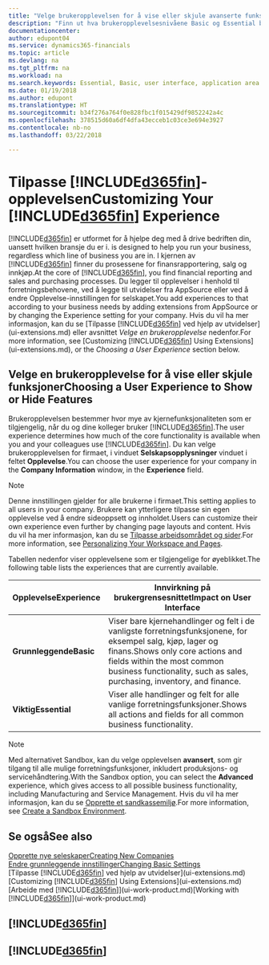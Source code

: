 ```yaml
---
title: "Velge brukeropplevelsen for å vise eller skjule avanserte funksjoner | Microsoft-dokumentasjon"
description: "Finn ut hva brukeropplevelsesnivåene Basic og Essential betyr for brukergrensesnittet, moduler og selskapet ditt i Dynamics 365 Business edition."
documentationcenter: 
author: edupont04
ms.service: dynamics365-financials
ms.topic: article
ms.devlang: na
ms.tgt_pltfrm: na
ms.workload: na
ms.search.keywords: Essential, Basic, user interface, application area
ms.date: 01/19/2018
ms.author: edupont
ms.translationtype: HT
ms.sourcegitcommit: b34f276a764f0e828fbc1f015429df9852242a4c
ms.openlocfilehash: 378515d60a6df4dfa43ecceb1c03ce3e694e3927
ms.contentlocale: nb-no
ms.lasthandoff: 03/22/2018

---
```

# <a name="customizing-your-included365finincludesd365finmdmd-experience"></a><span data-ttu-id="55a83-103">Tilpasse [!INCLUDE[d365fin](includes/d365fin_md.md)]-opplevelsen</span><span class="sxs-lookup"><span data-stu-id="55a83-103">Customizing Your [!INCLUDE[d365fin](includes/d365fin_md.md)] Experience</span></span>
[!INCLUDE[d365fin](includes/d365fin_md.md)]<span data-ttu-id="55a83-104"> er utformet for å hjelpe deg med å drive bedriften din, uansett hvilken bransje du er i.</span><span class="sxs-lookup"><span data-stu-id="55a83-104"> is designed to help you run your business, regardless which line of business you are in.</span></span> <span data-ttu-id="55a83-105">I kjernen av [!INCLUDE[d365fin](includes/d365fin_md.md)] finner du prosessene for finansrapportering, salg og innkjøp.</span><span class="sxs-lookup"><span data-stu-id="55a83-105">At the core of [!INCLUDE[d365fin](includes/d365fin_md.md)], you find financial reporting and sales and purchasing processes.</span></span> <span data-ttu-id="55a83-106">Du legger til opplevelser i henhold til forretningsbehovene, ved å legge til utvidelser fra AppSource eller ved å endre Opplevelse-innstillingen for selskapet.</span><span class="sxs-lookup"><span data-stu-id="55a83-106">You add experiences to that according to your business needs by adding extensions from AppSource or by changing the Experience setting for your company.</span></span> <span data-ttu-id="55a83-107">Hvis du vil ha mer informasjon, kan du se [Tilpasse [!INCLUDE[d365fin](includes/d365fin_md.md)] ved hjelp av utvidelser](ui-extensions.md) eller avsnittet *Velge en brukeropplevelse* nedenfor.</span><span class="sxs-lookup"><span data-stu-id="55a83-107">For more information, see [Customizing [!INCLUDE[d365fin](includes/d365fin_md.md)] Using Extensions](ui-extensions.md), or the *Choosing a User Experience* section below.</span></span>

## <a name="choosing-a-user-experience-to-show-or-hide-features"></a><span data-ttu-id="55a83-108">Velge en brukeropplevelse for å vise eller skjule funksjoner</span><span class="sxs-lookup"><span data-stu-id="55a83-108">Choosing a User Experience to Show or Hide Features</span></span>
<span data-ttu-id="55a83-109">Brukeropplevelsen bestemmer hvor mye av kjernefunksjonaliteten som er tilgjengelig, når du og dine kolleger bruker [!INCLUDE[d365fin](includes/d365fin_md.md)].</span><span class="sxs-lookup"><span data-stu-id="55a83-109">The user experience determines how much of the core functionality is available when you and your colleagues use [!INCLUDE[d365fin](includes/d365fin_md.md)].</span></span> <span data-ttu-id="55a83-110">Du kan velge brukeropplevelsen for firmaet, i vinduet **Selskapsopplysninger** vinduet i feltet **Opplevelse**.</span><span class="sxs-lookup"><span data-stu-id="55a83-110">You can choose the user experience for your company in the **Company Information** window, in the **Experience** field.</span></span>

> [!NOTE]  
> <span data-ttu-id="55a83-111">Denne innstillingen gjelder for alle brukerne i firmaet.</span><span class="sxs-lookup"><span data-stu-id="55a83-111">This setting applies to all users in your company.</span></span> <span data-ttu-id="55a83-112">Brukere kan ytterligere tilpasse sin egen opplevelse ved å endre sideoppsett og innholdet.</span><span class="sxs-lookup"><span data-stu-id="55a83-112">Users can customize their own experience even further by changing page layouts and content.</span></span> <span data-ttu-id="55a83-113">Hvis du vil ha mer informasjon, kan du se [Tilpasse arbeidsområdet og sider](ui-personalization-user.md).</span><span class="sxs-lookup"><span data-stu-id="55a83-113">For more information, see [Personalizing Your Workspace and Pages](ui-personalization-user.md).</span></span>  

<span data-ttu-id="55a83-114">Tabellen nedenfor viser opplevelsene som er tilgjengelige for øyeblikket.</span><span class="sxs-lookup"><span data-stu-id="55a83-114">The following table lists the experiences that are currently available.</span></span>

| <span data-ttu-id="55a83-115">Opplevelse</span><span class="sxs-lookup"><span data-stu-id="55a83-115">Experience</span></span> | <span data-ttu-id="55a83-116">Innvirkning på brukergrensesnittet</span><span class="sxs-lookup"><span data-stu-id="55a83-116">Impact on User Interface</span></span> |
| --- | --- |
| <span data-ttu-id="55a83-117">**Grunnleggende**</span><span class="sxs-lookup"><span data-stu-id="55a83-117">**Basic**</span></span> |<span data-ttu-id="55a83-118">Viser bare kjernehandlinger og felt i de vanligste forretningsfunksjonene, for eksempel salg, kjøp, lager og finans.</span><span class="sxs-lookup"><span data-stu-id="55a83-118">Shows only core actions and fields within the most common business functionality, such as sales, purchasing, inventory, and finance.</span></span> |
| <span data-ttu-id="55a83-119">**Viktig**</span><span class="sxs-lookup"><span data-stu-id="55a83-119">**Essential**</span></span> |<span data-ttu-id="55a83-120">Viser alle handlinger og felt for alle vanlige forretningsfunksjoner.</span><span class="sxs-lookup"><span data-stu-id="55a83-120">Shows all actions and fields for all common business functionality.</span></span>|

> [!NOTE]  
> <span data-ttu-id="55a83-121">Med alternativet Sandbox, kan du velge opplevelsen **avansert**, som gir tilgang til alle mulige forretningsfunksjoner, inkludert produksjons- og servicehåndtering.</span><span class="sxs-lookup"><span data-stu-id="55a83-121">With the Sandbox option, you can select the **Advanced** experience, which gives access to all possible business functionality, including Manufacturing and Service Management.</span></span> <span data-ttu-id="55a83-122">Hvis du vil ha mer informasjon, kan du se [Opprette et sandkassemiljø](across-how-create-sandbox-environment.md).</span><span class="sxs-lookup"><span data-stu-id="55a83-122">For more information, see [Create a Sandbox Environment](across-how-create-sandbox-environment.md).</span></span>

## <a name="see-also"></a><span data-ttu-id="55a83-123">Se også</span><span class="sxs-lookup"><span data-stu-id="55a83-123">See also</span></span>
[<span data-ttu-id="55a83-124">Opprette nye seleskaper</span><span class="sxs-lookup"><span data-stu-id="55a83-124">Creating New Companies</span></span>](about-new-company.md)  
[<span data-ttu-id="55a83-125">Endre grunnleggende innstillinger</span><span class="sxs-lookup"><span data-stu-id="55a83-125">Changing Basic Settings</span></span>](ui-change-basic-settings.md)  
<span data-ttu-id="55a83-126">[Tilpasse [!INCLUDE[d365fin](includes/d365fin_md.md)] ved hjelp av utvidelser](ui-extensions.md)</span><span class="sxs-lookup"><span data-stu-id="55a83-126">[Customizing [!INCLUDE[d365fin](includes/d365fin_md.md)] Using Extensions](ui-extensions.md)</span></span>  
<span data-ttu-id="55a83-127">[Arbeide med [!INCLUDE[d365fin](includes/d365fin_md.md)]](ui-work-product.md)</span><span class="sxs-lookup"><span data-stu-id="55a83-127">[Working with [!INCLUDE[d365fin](includes/d365fin_md.md)]](ui-work-product.md)</span></span>

## [!INCLUDE[d365fin](includes/free_trial_md.md)]  
## [!INCLUDE[d365fin](includes/training_link_md.md)]

